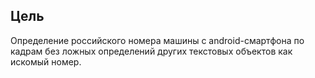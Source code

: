 ## Цель
Определение российского номера машины с android-смартфона по кадрам без ложных определений других текстовых объектов как искомый номер. 